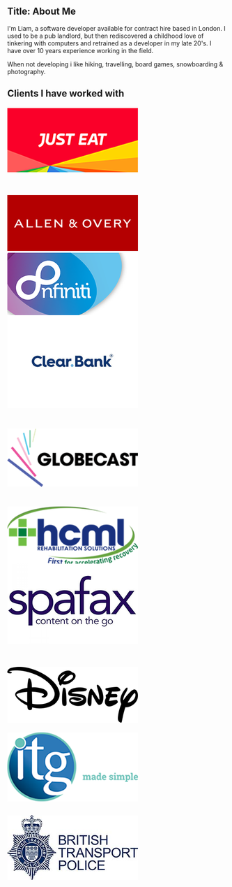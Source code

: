 Title: About Me
---
I'm Liam, a software developer available for contract hire based in London. I used to be a pub landlord, but then rediscovered a childhood love of tinkering with computers and retrained as a developer in my late 20's. I have over 10 years experience working in the field.

When not developing i like hiking, travelling, board games, snowboarding & photography. 

<style>
    #client-list
    {
        display: grid;
        grid-gap: 30px;
        grid-row-gap: 30px;
        grid-template-columns: repeat(auto-fit, minmax(300px, 1fr));
        grid-auto-rows: 150px;
        grid-auto-flow: row dense;
    }

    .client
    {
        position: relative;
        display: flex;
        flex-direction: column;
        justify-content: flex-end;
        box-sizing: border-box;
        //background: #0c9a9a;
        color: #fff;
        grid-column-start: auto;
        grid-row-start: auto;
        background-size: cover;
        background-position: center;
        width :300px;
    }

    .client a
    {
        text-decoration : none;
    }
</style>

## Clients I have worked with

<div id="client-list">
    <div class="client"><img src="images/site/just-eat.png"/></div>
    <div class="client"><img src="images/site/allen-overy.jpg"/></div>
    <div class="client"><img src="images/site/nfiniti.png"/></div>
    <div class="client"><img src="images/site/clearbank.png"/></div>
    <div class="client"><img src="images/site/globecast.png"/></div>
    <div class="client"><img src="images/site/hcml.png"/></div>
    <div class="client"><img src="images/site/spafax.png"/></div>
    <div class="client"><img src="images/site/disney.png"/></div>
    <div class="client"><img src="images/site/itg.png"/></div>
    <div class="client"><img src="images/site/btp.jpg"/></div>
</div>

